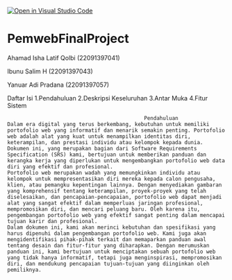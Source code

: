 [![Open in Visual Studio Code](https://classroom.github.com/assets/open-in-vscode-718a45dd9cf7e7f842a935f5ebbe5719a5e09af4491e668f4dbf3b35d5cca122.svg)](https://classroom.github.com/online_ide?assignment_repo_id=11824069&assignment_repo_type=AssignmentRepo)
# PemwebFinalProject
Ahamad Isha Latif Qolbi (22091397041)

Ibunu Salim H (22091397043)

Yanuar Adi Pradana (22091397057)


Daftar Isi 
1.Pendahuluan 
2.Deskripsi Keseluruhan 
3.Antar Muka 
4.Fitur Sistem

												Pendahuluan 
	Dalam era digital yang terus berkembang, kebutuhan untuk memiliki portofolio web yang informatif dan menarik semakin penting. Portofolio web adalah alat yang kuat untuk menampilkan identitas diri, keterampilan, dan prestasi individu atau kelompok kepada dunia. Dokumen ini, yang merupakan bagian dari Software Requirements Specification (SRS) kami, bertujuan untuk memberikan panduan dan kerangka kerja yang diperlukan untuk mengembangkan portofolio web data diri yang efektif dan profesional.
	Portofolio web merupakan wadah yang memungkinkan individu atau kelompok untuk mempresentasikan diri mereka kepada calon pengusaha, klien, atau pemangku kepentingan lainnya. Dengan menyediakan gambaran yang komprehensif tentang keterampilan, proyek-proyek yang telah diselesaikan, dan pencapaian-pencapaian, portofolio web dapat menjadi alat yang sangat efektif dalam memperluas jaringan profesional, mempromosikan diri, dan mencari peluang baru. Oleh karena itu, pengembangan portofolio web yang efektif sangat penting dalam mencapai tujuan karir dan profesional.
	Dalam dokumen ini, kami akan merinci kebutuhan dan spesifikasi yang harus dipenuhi dalam pengembangan portofolio web. Kami juga akan mengidentifikasi pihak-pihak terkait dan memaparkan panduan awal tentang desain dan fitur-fitur yang diharapkan. Dengan merumuskan panduan ini, kami bertujuan untuk menciptakan sebuah portofolio web yang tidak hanya informatif, tetapi juga menginspirasi, mempromosikan diri, dan mendukung pencapaian tujuan-tujuan yang diinginkan oleh pemiliknya.

						
